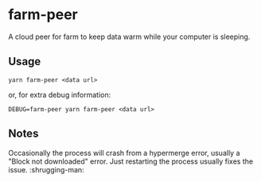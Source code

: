 # farm-peer
A cloud peer for farm to keep data warm while your computer is sleeping.

## Usage
```
yarn farm-peer <data url>
```

or, for extra debug information:

```
DEBUG=farm-peer yarn farm-peer <data url>
```

## Notes
Occasionally the process will crash from a hypermerge error, usually a "Block not downloaded" error. Just restarting the process usually fixes the issue. :shrugging-man:
